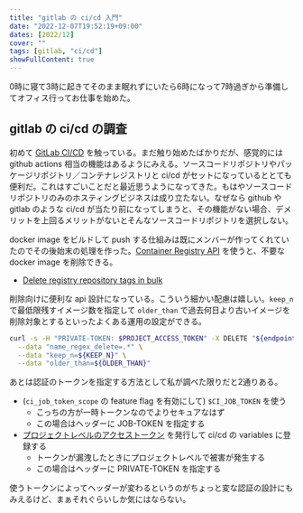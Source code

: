 ```yaml
---
title: "gitlab の ci/cd 入門"
date: "2022-12-07T19:52:19+09:00"
dates: [2022/12]
cover: ""
tags: [gitlab, "ci/cd"]
showFullContent: true
---
```


0時に寝て3時に起きてそのまま眠れずにいたら6時になって7時過ぎから準備してオフィス行ってお仕事を始めた。

## gitlab の ci/cd の調査

初めて [GitLab CI/CD](https://docs.gitlab.com/ee/ci/) を触っている。まだ触り始めたばかりだが、感覚的には github actions 相当の機能はあるようにみえる。ソースコードリポジトリやパッケージリポジトリ／コンテナレジストリと ci/cd がセットになっているととても便利だ。これはすごいことだと最近思うようになってきた。もはやソースコードリポジトリのみのホスティングビジネスは成り立たない。なぜなら github や gitlab のような ci/cd が当たり前になってしまうと、その機能がない場合、デメリットを上回るメリットがないとそんなソースコードリポジトリを選択しない。

docker image をビルドして push する仕組みは既にメンバーが作ってくれていたのでその後始末の処理を作った。[Container Registry API](https://docs.gitlab.com/ee/api/container_registry.html) を使うと、不要な docker image を削除できる。

* [Delete registry repository tags in bulk](https://docs.gitlab.com/ee/api/container_registry.html#delete-registry-repository-tags-in-bulk)

削除向けに便利な api 設計になっている。こういう細かい配慮は嬉しい。`keep_n` で最低限残すイメージ数を指定して `older_than` で過去何日より古いイメージを削除対象とするといったよくある運用の設定ができる。

```bash
curl -s -H "PRIVATE-TOKEN: $PROJECT_ACCESS_TOKEN" -X DELETE "${endpoint}" \
  --data "name_regex_delete=.*" \
  --data "keep_n=${KEEP_N}" \
  --data "older_than=${OLDER_THAN}"
```

あとは認証のトークンを指定する方法として私が調べた限りだと2通りある。

* (`ci_job_token_scope` の feature flag を有効にして) `$CI_JOB_TOKEN` を使う
  * こっちの方が一時トークンなのでよりセキュアなはず
  * この場合はヘッダーに JOB-TOKEN を指定する
* [プロジェクトレベルのアクセストークン](https://docs.gitlab.com/ee/user/project/settings/project_access_tokens.html) を発行して ci/cd の variables に登録する
  * トークンが漏洩したときにプロジェクトレベルで被害が発生する
  * この場合はヘッダーに PRIVATE-TOKEN を指定する

使うトークンによってヘッダーが変わるというのがちょっと変な認証の設計にもみえるけど、まぁそれぐらいしか気にはならない。
